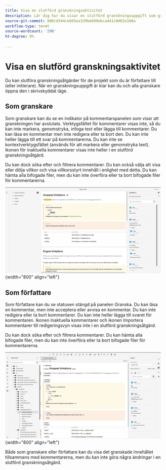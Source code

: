 ```yaml
---
title: Visa en slutförd granskningsaktivitet
description: Lär dig hur du visar en slutförd granskningsuppgift som granskare eller författare i AEM.
source-git-commit: 880cd344ceb65ea339be699ebcad41c0d62e168a
workflow-type: tm+mt
source-wordcount: '298'
ht-degree: 0%

---
```


# Visa en slutförd granskningsaktivitet

Du kan slutföra granskningsåtgärder för de projekt som du är författare till (eller initierare). När en granskningsuppgift är klar kan du och alla granskare öppna den i skrivskyddat läge.

## Som granskare

Som granskare kan du se en indikator på kommentarspanelen som visar att granskningen har avslutats. Verktygsfältet för kommentarer visas inte, så du kan inte markera, genomstryka, infoga text eller lägga till kommentarer. Du kan läsa en kommentar men inte redigera eller ta bort den. Du kan inte heller lägga till ett svar på kommentarerna. Du kan inte se kontextverktygsfältet (används för att markera eller genomstryka text). Ikonen för inaktuella kommentarer visas inte heller i en slutförd granskningsåtgärd.

Du kan dock söka efter och filtrera kommentarer. Du kan också välja att visa eller dölja villkor och visa villkorsstyrt innehåll i enlighet med detta. Du kan hämta alla bifogade filer, men du kan inte överföra eller ta bort bifogade filer för kommentarerna.

![](images/complete-task-reviewer.png){width="800" align="left"}


## Som författare

Som författare kan du se statusen stängd på panelen Granska. Du kan läsa en kommentar, men inte acceptera eller avvisa en kommentar. Du kan inte redigera eller ta bort kommentarer. Du kan inte heller lägga till svaret för kommentaren. Ikonen Inaktuella kommentarer och ikonen Importera kommentarer till redigeringsvyn visas inte i en slutförd granskningsåtgärd.

Du kan dock söka efter och filtrera kommentarer. Du kan hämta alla bifogade filer, men du kan inte överföra eller ta bort bifogade filer för kommentarerna.

![](images/completed-task-author.png){width="800" align="left"}

Både som granskare eller författare kan du visa det granskade innehållet tillsammans med kommentarerna, men du kan inte göra några ändringar i en slutförd granskningsåtgärd.
